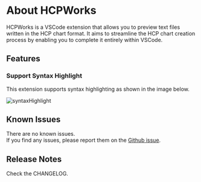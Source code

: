 # About HCPWorks

HCPWorks is a VSCode extension that allows you to preview text files written in the HCP chart format.
It aims to streamline the HCP chart creation process by enabling you to complete it entirely within VSCode.

## Features

### Support Syntax Highlight

This extension supports syntax highlighting as shown in the image below.

![syntaxHighlight](/resources/images/syntaxHighlight.png)

## Known Issues

There are no known issues.  
If you find any issues, please report them on the [Github issue](https://github.com/in0ho1no/HCPWorks/issues).

## Release Notes

Check the CHANGELOG.
